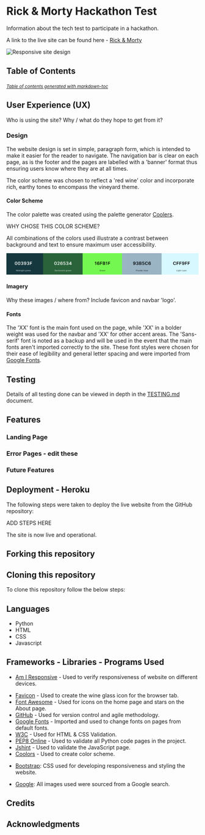 <!-- ## Gitpod Reminders

To run a frontend (HTML, CSS, Javascript only) application in Gitpod, in the terminal, type:

`python3 -m http.server`

A blue button should appear to click: _Make Public_,

Another blue button should appear to click: _Open Browser_.

To run a backend Python file, type `python3 app.py`, if your Python file is named `app.py` of course.

A blue button should appear to click: _Make Public_,

Another blue button should appear to click: _Open Browser_.

In Gitpod you have superuser security privileges by default. Therefore you do not need to use the `sudo` (superuser do) command in the bash terminal in any of the lessons.

To log into the Heroku toolbelt CLI:

1. Log in to your Heroku account and go to *Account Settings* in the menu under your avatar.
2. Scroll down to the *API Key* and click *Reveal*
3. Copy the key
4. In Gitpod, from the terminal, run `heroku_config`
5. Paste in your API key when asked

You can now use the `heroku` CLI program - try running `heroku apps` to confirm it works. This API key is unique and private to you so do not share it. If you accidentally make it public then you can create a new one with _Regenerate API Key_.

------ -->
# Rick & Morty Hackathon Test

Information about the tech test to participate in a hackathon.


A link to the live site can be found here - [Rick & Morty](https://XXXX.com/)


![Responsive site design](/documentation/readme_images/amiresponsive.png)


## Table of Contents
<!-- - [The Wine Garden BnB](#the-wine-garden-bnb)
  * [Table of Contents](#table-of-contents)
  * [User Experience (UX)](#user-experience--ux-)
    + [Design](#design)
      - [Color Scheme](#color-scheme)
      - [Imagery](#imagery)
      - [Fonts](#fonts)
  * [Testing](#testing)
  * [Security Features and Defensive Design](#security-features-and-defensive-design)
    + [User Authentication](#user-authentication)
    + [Form Validation](#form-validation)
    + [Database Security](#database-security)
    + [Custom error pages](#custom-error-pages)
  * [Features](#features)
    + [Header](#header)
    + [Footer](#footer)
    + [Home Page](#home-page)
    + [Error Pages](#error-pages)
    + [Future Features](#future-features)
  * [Deployment - Heroku](#deployment---heroku)
    + [Create a Heroku App:](#create-a-heroku-app-)
    + [Attach the Postgres database:](#attach-the-postgres-database-)
    + [Prepare the environment and settings.py file:](#prepare-the-environment-and-settingspy-file-)
    + [Create files / directories](#create-files---directories)
    + [Update Heroku Config Vars](#update-heroku-config-vars)
    + [Deploy](#deploy)
  * [Forking this repository](#forking-this-repository)
  * [Cloning this repository](#cloning-this-repository)
  * [Languages](#languages)
  * [Frameworks - Libraries - Programs Used](#frameworks---libraries---programs-used)
  * [Credits](#credits)
  * [Acknowledgments](#acknowledgments) -->

<small><i><a href='http://ecotrust-canada.github.io/markdown-toc/'>Table of contents generated with markdown-toc</a></i></small>


## User Experience (UX)

Who is using the site? Why / what do they hope to get from it?

### Design

The website design is set in simple, paragraph form, which is intended to make it easier for the reader to navigate. The navigation bar is clear on each page, as is the footer and the pages are labelled with a 'banner' format thus ensuring users know where they are at all times. 


The color scheme was chosen to reflect a 'red wine' color and incorporate rich, earthy tones to encompass the vineyard theme.


#### Color Scheme
The color palette was created using the palette generator [Coolers](https://coolors.co/).


WHY CHOSE THIS COLOR SCHEME?


All combinations of the colors used illustrate a contrast between background and text to ensure maximum user accessibility.


![Color Palette](/assets/images/color-scheme2.png)


#### Imagery
Why these images / where from? Include favicon and navbar 'logo'.
 

#### Fonts
The 'XX' font is the main font used on the page, while 'XX' in a bolder weight was used for the navbar and 'XX' for other accent areas. The 'Sans-serif' font is noted as a backup and will be used in the event that the main fonts aren't imported correctly to the site. These font styles were chosen for their ease of legibility and general letter spacing and were imported from [Google Fonts](https://fonts.google.com/).


## Testing

Details of all testing done can be viewed in depth in the [TESTING.md](https://github.com/Kaylaesmith1/bed-and-breakfast/blob/main/TESTING.md) document.


## Features
<!-- 
### Header

![Header](/documentation/readme_images/header.png)

**Logo**
- A customized logo was created using the free logo generator, [Hatchful](https://www.shopify.com/tools/logo-maker), by Shopify.
- The logo is positioned at the top left of the navigation bar. The logo is linked to the home page so the user can easily navigate the site.

![Header](/documentation/readme_images/navbar-logo.png)

**Navigation Bar**

- The navigation bar is present at the top of every page and includes all links to the other pages.
- The My Account navigation link is a drop down menu that includes the Sign up and Log in links. 

![Header](/documentation/readme_images/navbar-no-user.png)

- When a user is logged in, the title changes to the user's name with a profile icon and the dropdown menu includes the Book A Room, My Bookings and Logout page links.

![Header](/documentation/readme_images/navbar-authenticated-user.png)

- The navigation bar is fully responsive and collapses into a hamburger menu icon on smaller screen sizes. collapsing into a hamburger menu when the screen size becomes too small. When the hamburger is clicked, the menu options open on the left-hand side just under the page logo.

![Header](/documentation/readme_images/navbar-hamburger.png)

- Hovering over the links will change the color to a light green.

![Header](/documentation/readme_images/navbar-hover.png)


### Footer
- The footer section includes working links to GitHub, Twitter, Instagram and Facebook. Clicking each link will open a separate browser page to the login of that website, barring the GitHub icon, which opens to my personal GitHub page.

![Footer](/documentation/readme_images/footer.png)

- Hovering over the links will change the color to a light green, identical to the navbar. 

![Footer](/documentation/readme_images/footer-hover.png) -->

### Landing Page
<!-- 
**Call to Action Section**
- The landing page includes a call to action section which encourages the user to book a room at The Wine Garden BnB. If the user is logged in, the message above the 'Book Now' button is, "Start planning your stay at The Wine Garden BnB". 

![Landing Page - Call to Action](/documentation/readme_images/landing-hero-image-authenticated.png)
- If the user is not logged in, "Enjoy a relaxing stay and a glass of wine in the tranquility of a Midwest vineyard!" appears. Below, a 'Book Now' button is visible and will take the user to the login page where they can either log in or sign up to continue the booking process.

![Landing Page - Call to Action](/documentation/readme_images/landing-hero-image.png)



**Why a BnB Section**
- The "Why a bed and breakfast' section gives a brief overview of why users should choose a bed and breakfast over a 'cookie cutter' hotel experience. Under that, a few of the ammenities are listed in short paragraphs with three icons of the most important features The Wine Garden has to offer.

![Landing Page - Why a BnB](/documentation/readme_images/landing-why-bnb.png) -->






### Error Pages - edit these

<!-- Custom Error Pages were created to give the user more information on the error and to guide them back to the site.

![Error 404](/documentation/readme_images/error-404.png)

- 404 Page Not Found - Sorry! The page you're looking for doesn't exist. Click below to return to the homepage.

![Error 500](/documentation/readme_images/error-500.png)

- 500 Server Error - Sorry! The Wine Garden BnB can't handle this request at the moment. Please return to the home page. -->

### Future Features
<!-- A few features were thought about mid-project as aspects that could improve the UI/UX but that were not implemented in this version of the project, either due to time contraints or simply because they were suggestions from friends / family members during the final testing phase of the project.

None were original user stories and were therefore not included anywhere in the project other than in this section. They are detailed below.

1. Email authentication for users on signing up. This would add another layer of authentication for users and would be an improvement on the overall website. 
2. Have something on the My Bookings page even if you don’t have any bookings registered. As of now it's a page titled 'My bookings' but nothing is shown.
![Empty bookings](/documentation/readme_images/empty-bookings.png)
3. Incorporate a payment option, rates and pricing for booking. This is normally a feature of online hotel booking platforms. Taking credit card information could be a helpful aspect to implement in the future.
4. Add photos of menu items or some food items on the breakfast page. Perhaps clicking the menu item could open a photo of it and a description of ingredients in case the user had questions of what exactly it was.
5. If a user cancels a booking, a pop up should appear with checkboxes as to why they cancelled. This could also be a form with a textarea field to be more specific.
6. Perhaps include a 'Book Now' button somewhere no each page of the website to facilitate easy booking.
7. The Admin user has access to all bookings from the live site. As of now, each user has access only to their bookings from the live website. It could be helpful for the Admin superuser to be able to access everyone's bookings and have CRUD functionality on them. -->

## Deployment - Heroku

The following steps were taken to deploy the live website from the GitHub repository:

ADD STEPS HERE

The site is now live and operational.
## Forking this repository
<!-- - Locate the repository at this link [Rick & Morty](https://github.com/Kaylaesmith1/XXX).
- At the top of the repository, on the right side of the page, select "Fork" from the buttons available. 
- This creates a copy of the repository -->

## Cloning this repository
To clone this repository follow the below steps: 
<!-- 
1. Locate the repository at this link [Rick & Morty](https://github.com/Kaylaesmith1/XXX). 
2. Under **'Code'**, see the different cloning options, HTTPS, SSH, and GitHub CLI. Click the prefered cloning option, and then copy the link provided. 
3. Open **Terminal**.
4. In Terminal, change the current working directory to the desired location of the cloned directory.
5. Type **'git clone'**, and then paste the URL previously copied from GitHub. 
6. Type **'Enter'** to create the local clone.  -->

## Languages

- Python
- HTML
- CSS
- Javascript

## Frameworks - Libraries - Programs Used 
<!-- - [Django](https://www.djangoproject.com/): Main python framework used in the development of this project
- [Django-allauth](https://django-allauth.readthedocs.io/en/latest/installation.html): Authentication library used to create user accounts
- [PostgreSQL](https://www.postgresql.org/) Used as the database for this project.
- [Heroku](https://dashboard.heroku.com/login) - Used as the cloud-based platform to deploy the site. -->
- [Am I Responsive](https://amiresponsive.co.uk/) - Used to verify responsiveness of website on different devices.
<!-- - [Figma](https://www.figma.com/) - Used to create wireframes for both desktop and mobile visuals. -->
- [Favicon](https://favicon.io/) - Used to create the wine glass icon for the browser tab.
- [Font Awesome](https://fontawesome.com/) - Used for icons on the home page and stars on the About page.
- [GitHub](https://github.com/) - Used for version control and agile methodology.
- [Google Fonts](https://fonts.google.com/) - Imported and used to change fonts on pages from default fonts.
- [W3C](https://www.w3.org/) - Used for HTML & CSS Validation.
- [PEP8 Online](https://pep8ci.herokuapp.com/#) - Used to validate all Python code pages in the project.
- [Jshint](https://jshint.com/) - Used to validate the JavaScript page.
- [Coolors](https://coolors.co/) - Used to create color scheme.
<!-- - [Crispy Forms](https://django-crispy-forms.readthedocs.io/en/latest/) Used to manage Django Forms
- [Cloudinary](https://cloudinary.com/): Used to upload all images used on the website. -->
- [Bootstrap](https://getbootstrap.com/docs/4.6/getting-started/introduction/): CSS used for developing responsiveness and styling the website.
<!-- - [Hatchful](https://hatchful.shopify.com/): Used to generate custom logo found on all pages.
- [Wondershare](https://www.wondershare.com/): Used to style aspects of the logo (remove background).
- [Canva](https://www.canva.com/): Used for page image banners (colored overlay and opacity) -->
- [Google](https://www.google.com/): All images used were sourced from a Google search.
<!-- - [EmailJS](https://www.emailjs.com/): Used to link the contact form to developer's personal email account. -->
<!-- - [Pixelied](https://pixelied.com/features/photo-filters/convert-image-to-black-and-white): Used to convert image to black and white before using a colored overlay for banners on pages. -->

## Credits

<!-- - [W3Schools](https://www.w3schools.com/)
- [Django Docs](https://docs.djangoproject.com/en/4.0/)
- [Bootstrap 4.6 Docs](https://getbootstrap.com/docs/4.6/getting-started/introduction/)
- [Stack Overflow](https://stackoverflow.com/)
- [Code Institute - Blog Walkthrough Project](https://github.com/Code-Institute-Solutions/Django3blog)
- [YouTube Video for pop up messages](https://www.youtube.com/watch?v=lRrrLCrZDxI) - Used for contact form message pop ups on successful submission and errors. 
-  This youtube video for fetching api data: https://www.youtube.com/watch?v=zUcc4vW-jsI 
-->


## Acknowledgments
<!-- 
Special thanks to the tutoring team, specifically Joshua who helped with the contact form, Sarah who helped with implementing CRUD functionality on the live site, and Oisin who helped fix the bug of being able to book a room under a different user.

Ian_alumni from the slack channel was vital to my understanding of the pathway followed for my delete buttons and getting them to work correctly. He spent time in a call with me clarifying the urls and views pathways. Thank you, Ian!

Lastly, thank you, too, to my mentor Harry for sharing his project and ideas about CRUD functionality. He gave clear, concise feedback on what needed to be fixed before project submission and complemented the work overall.  -->